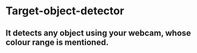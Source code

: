 # Target-object-detector

## It detects any object using your webcam, whose colour range is mentioned. 
